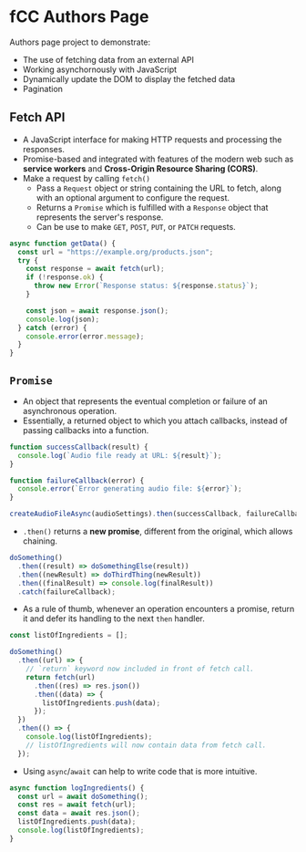 # fCC Authors Page

Authors page project to demonstrate:
- The use of fetching data from an external API
- Working asynchornously with JavaScript
- Dynamically update the DOM to display the fetched data
- Pagination

## Fetch API
- A JavaScript interface for making HTTP requests and processing the responses.
- Promise-based and integrated with features of the modern web such as **service workers** and **Cross-Origin Resource Sharing (CORS)**.
- Make a request by calling `fetch()`
  - Pass a `Request` object or string containing the URL to fetch, along with an optional argument to configure the request.
  - Returns a `Promise` which is fulfilled with a `Response` object that represents the server's response.
  - Can be use to make `GET`, `POST`, `PUT`, or `PATCH` requests.

```JavaScript
async function getData() {
  const url = "https://example.org/products.json";
  try {
    const response = await fetch(url);
    if (!response.ok) {
      throw new Error(`Response status: ${response.status}`);
    }

    const json = await response.json();
    console.log(json);
  } catch (error) {
    console.error(error.message);
  }
}
```

## `Promise`
- An object that represents the eventual completion or failure of an asynchronous operation.
- Essentially, a returned object to which you attach callbacks, instead of passing callbacks into a function.

```JavaScript
function successCallback(result) {
  console.log(`Audio file ready at URL: ${result}`);
}

function failureCallback(error) {
  console.error(`Error generating audio file: ${error}`);
}

createAudioFileAsync(audioSettings).then(successCallback, failureCallback);
```

- `.then()` returns a **new promise**, different from the original, which allows chaining.

```JavaScript
doSomething()
  .then((result) => doSomethingElse(result))
  .then((newResult) => doThirdThing(newResult))
  .then((finalResult) => console.log(finalResult))
  .catch(failureCallback);
```

- As a rule of thumb, whenever an operation encounters a promise, return it and defer its handling to the next `then` handler.

```JavaScript
const listOfIngredients = [];

doSomething()
  .then((url) => {
    // `return` keyword now included in front of fetch call.
    return fetch(url)
      .then((res) => res.json())
      .then((data) => {
        listOfIngredients.push(data);
      });
  })
  .then(() => {
    console.log(listOfIngredients);
    // listOfIngredients will now contain data from fetch call.
  });
```

- Using `async`/`await` can help to write code that is more intuitive.

```JavaScript
async function logIngredients() {
  const url = await doSomething();
  const res = await fetch(url);
  const data = await res.json();
  listOfIngredients.push(data);
  console.log(listOfIngredients);
}
```
